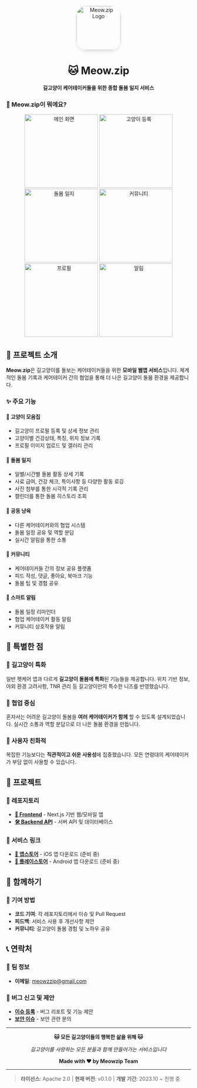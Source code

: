 <div align="center">
  <img src="./app-icon.webp" 
  alt="Meow.zip Logo" width="120" 
  style="border-radius: 22%; box-shadow: 0 4px 8px rgba(0,0,0,0.1);"/>
  
  # 🐱 Meow.zip
  
  **길고양이 케어테이커들을 위한 종합 돌봄 일지 서비스**
</div>

### 📱 Meow.zip이 뭐에요?

<div align="center">
  <img src="./app-store/1.webp" alt="메인 화면" width="200"/>
  <img src="./app-store/2.webp" alt="고양이 등록" width="200"/>
  <img src="./app-store/3.webp" alt="돌봄 일지" width="200"/>
  <img src="./app-store/4.webp" alt="커뮤니티" width="200"/>
  <img src="./app-store/5.webp" alt="프로필" width="200"/>
  <img src="./app-store/6.webp" alt="알림" width="200"/>
</div>

## 🎯 프로젝트 소개

**Meow.zip**은 길고양이를 돌보는 케어테이커들을 위한 **모바일 웹앱 서비스**입니다. 체계적인 돌봄 기록과 케어테이커 간의 협업을 통해 더 나은 길고양이 돌봄 환경을 제공합니다.

### ✨ 주요 기능

#### 🐾 **고양이 모음집**
- 길고양이 프로필 등록 및 상세 정보 관리
- 고양이별 건강상태, 특징, 위치 정보 기록
- 프로필 이미지 업로드 및 갤러리 관리

#### 📝 **돌봄 일지**
- 일별/시간별 돌봄 활동 상세 기록
- 사료 급여, 건강 체크, 특이사항 등 다양한 활동 로깅
- 사진 첨부를 통한 시각적 기록 관리
- 캘린더를 통한 돌봄 히스토리 조회

#### 👥 **공동 냥육**
- 다른 케어테이커와의 협업 시스템
- 돌봄 일정 공유 및 역할 분담
- 실시간 알림을 통한 소통

#### 💬 **커뮤니티**
- 케어테이커들 간의 정보 공유 플랫폼
- 피드 작성, 댓글, 좋아요, 북마크 기능
- 돌봄 팁 및 경험 공유

#### 🔔 **스마트 알림**
- 돌봄 일정 리마인더
- 협업 케어테이커 활동 알림
- 커뮤니티 상호작용 알림

## 🌟 특별한 점

### 🎯 **길고양이 특화**
일반 펫케어 앱과 다르게 **길고양이 돌봄에 특화**된 기능들을 제공합니다. 위치 기반 정보, 야외 환경 고려사항, TNR 관리 등 길고양이만의 특수한 니즈를 반영했습니다.

### 🤝 **협업 중심**
혼자서는 어려운 길고양이 돌봄을 **여러 케어테이커가 함께** 할 수 있도록 설계되었습니다. 실시간 소통과 역할 분담으로 더 나은 돌봄 환경을 만듭니다.

### 📱 **사용자 친화적**
복잡한 기능보다는 **직관적이고 쉬운 사용성**에 집중했습니다. 모든 연령대의 케어테이커가 부담 없이 사용할 수 있습니다.

## 🚀 프로젝트

### 📂 **레포지토리**
- **[📱 Frontend](https://github.com/meowzip/meowzip-front)** - Next.js 기반 웹/모바일 앱
- **[🛠 Backend API](https://github.com/meowzip/meowzip-backend)** - 서버 API 및 데이터베이스

### 🎯 **서비스 링크**
- **[📱 앱스토어](https://apps.apple.com/app/meowzip)** - iOS 앱 다운로드 (준비 중)
- **[🤖 플레이스토어](https://play.google.com/store/apps/details?id=com.meowzip)** - Android 앱 다운로드 (준비 중)

## 🤝 함께하기

### 💝 **기여 방법**
- **코드 기여**: 각 레포지토리에서 이슈 및 Pull Request
- **피드백**: 서비스 사용 후 개선사항 제안
- **커뮤니티**: 길고양이 돌봄 경험 및 노하우 공유

## 📞 연락처

### 🏢 **팀 정보**
- **이메일**: meowzzip@gmail.com

### 🐛 **버그 신고 및 제안**
- **[이슈 등록](https://github.com/your-org/meowzip/issues)** - 버그 리포트 및 기능 제안
- **[보안 이슈](mailto:security@meowzip.com)** - 보안 관련 문의

---

<div align="center">
  
**🐱 모든 길고양이들의 행복한 삶을 위해 🐱**

*길고양이를 사랑하는 모든 분들과 함께 만들어가는 서비스입니다*

**Made with ❤️ by Meowzip Team**

</div>

---

> **라이선스**: Apache 2.0 | **현재 버전**: v0.1.0 | **개발 기간**: 2023.10 ~ 진행 중 
